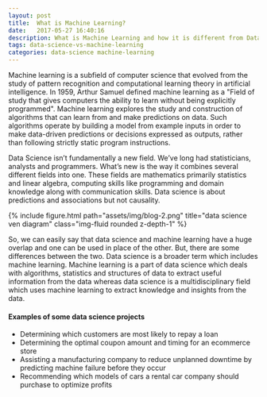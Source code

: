 ```yaml
---
layout: post
title:  What is Machine Learning?
date:   2017-05-27 16:40:16
description: What is Machine Learning and how it is different from Data Science?
tags: data-science-vs-machine-learning
categories: data-science machine-learning
---
```

Machine learning is a subfield of computer science that evolved from the study of pattern recognition and computational learning theory in artificial intelligence. In 1959, Arthur Samuel defined machine learning as a "Field of study that gives computers the ability to learn without being explicitly programmed". Machine learning explores the study and construction of algorithms that can learn from and make predictions on data. Such algorithms operate by building a model from example inputs in order to make data-driven predictions or decisions expressed as outputs, rather than following strictly static program instructions.

Data Science isn’t fundamentally a new field. We’ve long had statisticians, analysts and programmers. What’s new is the way it combines several different fields into one. These fields are mathematics primarily statistics and linear algebra, computing skills like programming and domain knowledge along with communication skills.
Data science is about predictions and associations but not causality.

<div class="row justify-content-sm-center">
    <div class="col-sm mt-3 mt-md-0">
        {% include figure.html path="assets/img/blog-2.png" title="data science ven diagram" class="img-fluid rounded z-depth-1" %}
    </div>
</div>

So, we can easily say that data science and machine learning have a huge overlap and one can be used in place of the other. But, there are some differences between the two. Data science is a broader term which includes machine learning. Machine learning is a part of data science which deals with algorithms, statistics and structures of data to extract useful information from the data whereas data science is a multidisciplinary field which uses machine learning to extract knowledge and insights from the data.

#### Examples of some data science projects

- Determining which customers are most likely to repay a loan
- Determining the optimal coupon amount and timing for an ecommerce store
- Assisting a manufacturing company to reduce unplanned downtime by predicting machine failure before they occur
- Recommending which models of cars a rental car company should purchase to optimize profits
